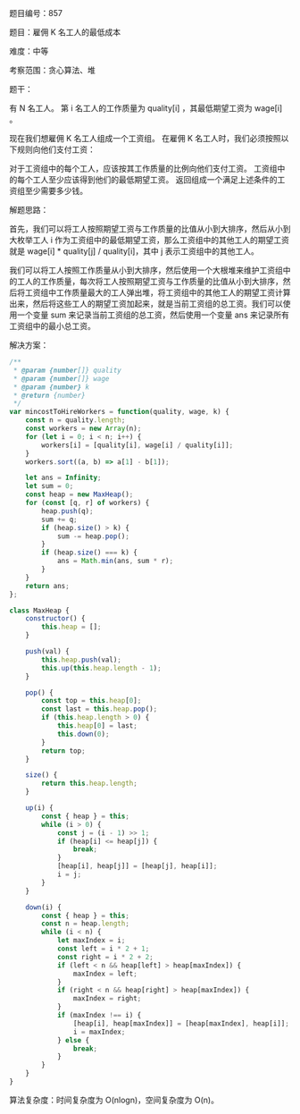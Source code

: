 题目编号：857

题目：雇佣 K 名工人的最低成本

难度：中等

考察范围：贪心算法、堆

题干：

有 N 名工人。 第 i 名工人的工作质量为 quality[i] ，其最低期望工资为 wage[i] 。

现在我们想雇佣 K 名工人组成一个工资组。 在雇佣 K 名工人时，我们必须按照以下规则向他们支付工资：

对于工资组中的每个工人，应该按其工作质量的比例向他们支付工资。
工资组中的每个工人至少应该得到他们的最低期望工资。
返回组成一个满足上述条件的工资组至少需要多少钱。

解题思路：

首先，我们可以将工人按照期望工资与工作质量的比值从小到大排序，然后从小到大枚举工人 i 作为工资组中的最低期望工资，那么工资组中的其他工人的期望工资就是 wage[i] * quality[j] / quality[i]，其中 j 表示工资组中的其他工人。

我们可以将工人按照工作质量从小到大排序，然后使用一个大根堆来维护工资组中的工人的工作质量，每次将工人按照期望工资与工作质量的比值从小到大排序，然后将工资组中工作质量最大的工人弹出堆，将工资组中的其他工人的期望工资计算出来，然后将这些工人的期望工资加起来，就是当前工资组的总工资。我们可以使用一个变量 sum 来记录当前工资组的总工资，然后使用一个变量 ans 来记录所有工资组中的最小总工资。

解决方案：

```javascript
/**
 * @param {number[]} quality
 * @param {number[]} wage
 * @param {number} k
 * @return {number}
 */
var mincostToHireWorkers = function(quality, wage, k) {
    const n = quality.length;
    const workers = new Array(n);
    for (let i = 0; i < n; i++) {
        workers[i] = [quality[i], wage[i] / quality[i]];
    }
    workers.sort((a, b) => a[1] - b[1]);

    let ans = Infinity;
    let sum = 0;
    const heap = new MaxHeap();
    for (const [q, r] of workers) {
        heap.push(q);
        sum += q;
        if (heap.size() > k) {
            sum -= heap.pop();
        }
        if (heap.size() === k) {
            ans = Math.min(ans, sum * r);
        }
    }
    return ans;
};

class MaxHeap {
    constructor() {
        this.heap = [];
    }

    push(val) {
        this.heap.push(val);
        this.up(this.heap.length - 1);
    }

    pop() {
        const top = this.heap[0];
        const last = this.heap.pop();
        if (this.heap.length > 0) {
            this.heap[0] = last;
            this.down(0);
        }
        return top;
    }

    size() {
        return this.heap.length;
    }

    up(i) {
        const { heap } = this;
        while (i > 0) {
            const j = (i - 1) >> 1;
            if (heap[i] <= heap[j]) {
                break;
            }
            [heap[i], heap[j]] = [heap[j], heap[i]];
            i = j;
        }
    }

    down(i) {
        const { heap } = this;
        const n = heap.length;
        while (i < n) {
            let maxIndex = i;
            const left = i * 2 + 1;
            const right = i * 2 + 2;
            if (left < n && heap[left] > heap[maxIndex]) {
                maxIndex = left;
            }
            if (right < n && heap[right] > heap[maxIndex]) {
                maxIndex = right;
            }
            if (maxIndex !== i) {
                [heap[i], heap[maxIndex]] = [heap[maxIndex], heap[i]];
                i = maxIndex;
            } else {
                break;
            }
        }
    }
}
```

算法复杂度：时间复杂度为 O(nlogn)，空间复杂度为 O(n)。